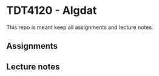 # TDT4120 - Algdat
This repo is meant keep all assignments and lecture notes.

## Assignments


## Lecture notes
